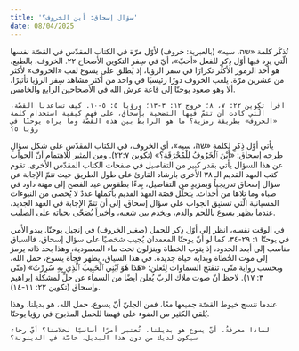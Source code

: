 ```yaml
---
title: 'سؤال إسحاق: أين الخروف؟'
date: 08/04/2025
---
```


تُذكَر كلمة «שה، سيه» (بالعبرية: خروف) لأوّل مرّة في الكتاب المقدّس في القصّة نفسها الّتي يرِد فيها أوّل ذِكرٍ للفعل «أحبّ»، أيّ في سِفر التكوين الأصحاح ٢٢. الخروف، بالطبع، هو أحد الرموز الأكثر تكرارًا في سفر الرؤيا، إذ يُطلق على يسوع لقب «الخروف» لأكثر من عشرين مرّة. يلعب الخروف دورًا رئيسيًا في واحد من أكثر مشاهد سِفر الرؤيا تأثيرًا، ألا وهو صعود يوحنّا إلى قاعة عرش الله في الأصحاحين الرابع والخامس.

`اقرأ تكوين ٢٢: ٧، ٨؛ خروج ١٢: ٣-١٣؛ ورؤيا ٥: ٥-١٠. كيف تساعدنا القصّة، الّتي كادت أن تتمّ فيها التضحية بإسحاق، على فهم كيفية استخدام كلمة «الخروف» بطريقة رمزية؟ ما هو الرابط بين هذه القصّة وما يراه يوحنّا في رؤيا ٥؟`

يأتي أوّل ذِكرٍ لكلمة «שה، سيه»، أي الخروف، في الكتاب المقدّس على شكل سؤالٍ طرحه إسحاق: «أَيْنَ ٱلْخَرُوفُ لِلْمُحْرَقَةِ؟» (تكوين ٢٢:٧). ومن المثير للاهتمام أنّ الجواب عن هذا السؤال يأتي بقدر كبير من التفاصيل في صفحات الكتاب المقدّس الأخرى. تقوم كتب العهد القديم الـ ٣٨ الأخرى بارشاد القارئ على طول الطريق حيث تتمّ الإجابة عن سؤال إسحاق تدريجياً وَبمزيدٍ من التفاصيل، بِدءًا بطقوس عيد الفصح إلى مهنة داود في صباه وما تلاها من أحداث. يتخلّل قصّة العهد القديم بأكملها عددٌ لا يُحصى من النبوءات المسيانية الّتي تستبِق الجواب على سؤال إسحاق، إلى أن تتمّ الإجابة في العهد الجديد، عندما يظهر يسوع باللحم والدم، ويخدم بين شعبه، وأخيراً يُضحّي بحياته على الصليب.

في الوقت نفسه، انظر إلى أوّل ذِكر للحمل (صغير الخروف) في إنجيل يوحنّا. يبدو الأمر، في يوحنّا ١: ٢٩-٣٤، كما لو أنّ يوحنّا المعمدان يُجيب شخصيًا على سؤال إسحاق، فالسياق مناسب إلى أبعد الحدود، إذ يتوب الخطاة وينزلون تحت ماء المعمودية، وهذا بحد ذاته يرمز إلى موت الخُطاة وبداية حياة جديدة. في هذا السياق، يظهر فجأة يسوع، حمل الله، وبحسب رواية متّى، تنفتح السماوات لِتُعلن: «هَذَا هُوَ ٱبْنِي ٱلْحَبِيبُ ٱلَّذِي بِهِ سُرِرْتُ» (متّى ٣: ١٧). لاحظ أنّ صوت ملاك الربّ يُعلن أيضًا من السماء عن حلٍّ لمشكلة إبراهيم وإسحاق (تكوين ٢٢: ١١-١٤).

عندما ننسج خيوط القصّة جميعها معًا، فمن الجليّ أنّ يسوع، حمل الله، هو بديلنا. وهذا يُلقي الكثير من الضوء على فهمنا للحمل المذبوح في رؤيا يوحنّا.

`لماذا معرفةُ، أنّ يسوع هو بديلنا، تُعتبر أمرًا أساسيًا لخلاصنا؟ أيّ رجاء سيكون لديك من دون هذا البديل، خاصّة في الدينونة؟`
